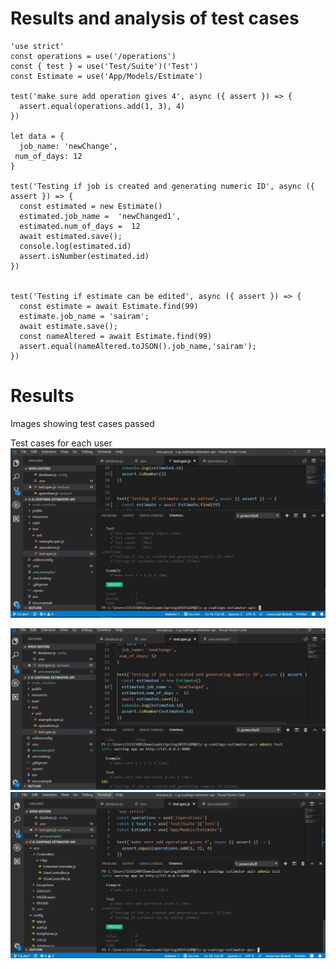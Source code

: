 # Results and analysis of test cases
```
'use strict'
const operations = use('/operations')
const { test } = use('Test/Suite')('Test')
const Estimate = use('App/Models/Estimate')

test('make sure add operation gives 4', async ({ assert }) => {
  assert.equal(operations.add(1, 3), 4)
})

let data = {
  job_name: 'newChange',
 num_of_days: 12
} 

test('Testing if job is created and generating numeric ID', async ({ assert }) => {
  const estimated = new Estimate()
  estimated.job_name =  'newChanged1',
  estimated.num_of_days =  12
  await estimated.save();
  console.log(estimated.id)
  assert.isNumber(estimated.id)
})


test('Testing if estimate can be edited', async ({ assert }) => {
  const estimate = await Estimate.find(99)
  estimate.job_name = 'sairam';
  await estimate.save();
  const nameAltered = await Estimate.find(99)
  assert.equal(nameAltered.toJSON().job_name,'sairam');
})

```
# Results 
Images showing test cases passed

Test cases for each user
![Image4](./alltests.png)

![Image4](./testCases.png)
![Image4](./testcasesproject.png)